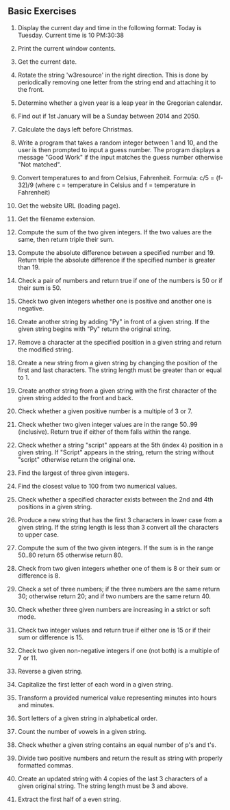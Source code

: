 ## Basic Exercises

1. Display the current day and time in the following format: Today is Tuesday. Current time is 10 PM:30:38

2. Print the current window contents.
3. Get the current date.
4. Rotate the string 'w3resource' in the right direction. This is done by periodically removing one letter from the string end and attaching it to the front.
5. Determine whether a given year is a leap year in the Gregorian calendar.
6. Find out if 1st January will be a Sunday between 2014 and 2050.
7. Calculate the days left before Christmas.
8. Write a program that takes a random integer between 1 and 10, and the user is then prompted to input a guess number. The program displays a message "Good Work" if the input matches the guess number otherwise "Not matched".
9. Convert temperatures to and from Celsius, Fahrenheit. Formula: c/5 = (f-32)/9 (where c = temperature in Celsius and f = temperature in Fahrenheit)
10. Get the website URL (loading page).
11. Get the filename extension.
12. Compute the sum of the two given integers. If the two values are the same, then return triple their sum.
13. Compute the absolute difference between a specified number and 19. Return triple the absolute difference if the specified number is greater than 19.
14. Check a pair of numbers and return true if one of the numbers is 50 or if their sum is 50.
15. Check two given integers whether one is positive and another one is negative.
16. Create another string by adding "Py" in front of a given string. If the given string begins with "Py" return the original string.
17. Remove a character at the specified position in a given string and return the modified string.
18. Create a new string from a given string by changing the position of the first and last characters. The string length must be greater than or equal to 1.
19. Create another string from a given string with the first character of the given string added to the front and back.
20. Check whether a given positive number is a multiple of 3 or 7.
21. Check whether two given integer values are in the range 50..99 (inclusive). Return true if either of them falls within the range.
22. Check whether a string "script" appears at the 5th (index 4) position in a given string. If "Script" appears in the string, return the string without "script" otherwise return the original one.
23. Find the largest of three given integers.
24. Find the closest value to 100 from two numerical values.
25. Check whether a specified character exists between the 2nd and 4th positions in a given string.
26. Produce a new string that has the first 3 characters in lower case from a given string. If the string length is less than 3 convert all the characters to upper case.
27. Compute the sum of the two given integers. If the sum is in the range 50..80 return 65 otherwise return 80.
28. Check from two given integers whether one of them is 8 or their sum or difference is 8.
29. Check a set of three numbers; if the three numbers are the same return 30; otherwise return 20; and if two numbers are the same return 40.
30. Check whether three given numbers are increasing in a strict or soft mode.
31. Check two integer values and return true if either one is 15 or if their sum or difference is 15.
32. Check two given non-negative integers if one (not both) is a multiple of 7 or 11.
33. Reverse a given string.
34. Capitalize the first letter of each word in a given string.
35. Transform a provided numerical value representing minutes into hours and minutes.
36. Sort letters of a given string in alphabetical order.
37. Count the number of vowels in a given string.
38. Check whether a given string contains an equal number of p's and t's.
39. Divide two positive numbers and return the result as string with properly formatted commas.
40. Create an updated string with 4 copies of the last 3 characters of a given original string. The string length must be 3 and above.
41. Extract the first half of a even string.

